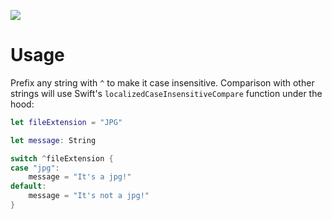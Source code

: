 <p>
    <img src="https://img.shields.io/badge/Swift-5.0-orange.svg" />
</p>

# Usage

Prefix any string with `^` to make it case insensitive.
Comparison with other strings will use Swift's `localizedCaseInsensitiveCompare` function under the hood:

```swift
let fileExtension = "JPG"

let message: String

switch ^fileExtension {
case "jpg":
    message = "It's a jpg!"
default:
    message = "It's not a jpg!"
}
```

